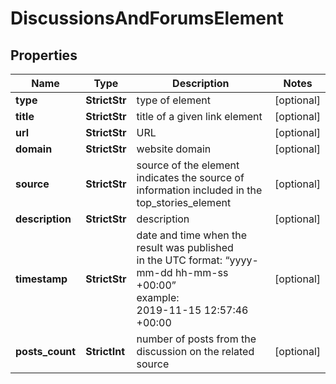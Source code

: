 # DiscussionsAndForumsElement


## Properties

| Name | Type | Description | Notes |
|------------ | ------------- | ------------- | -------------|
**type** | **StrictStr** | type of element |[optional]|
**title** | **StrictStr** | title of a given link element |[optional]|
**url** | **StrictStr** | URL |[optional]|
**domain** | **StrictStr** | website domain |[optional]|
**source** | **StrictStr** | source of the element<br>indicates the source of information included in the top_stories_element |[optional]|
**description** | **StrictStr** | description |[optional]|
**timestamp** | **StrictStr** | date and time when the result was published<br>in the UTC format: “yyyy-mm-dd hh-mm-ss +00:00”<br>example:<br>2019-11-15 12:57:46 +00:00 |[optional]|
**posts_count** | **StrictInt** | number of posts from the discussion on the related source |[optional]|